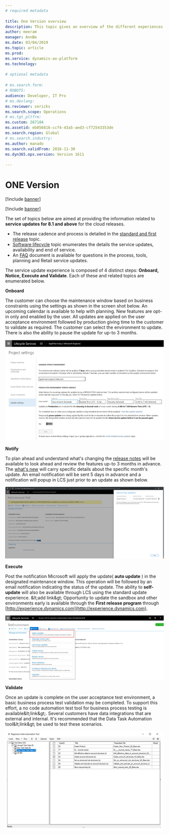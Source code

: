 ```yaml
---
# required metadata

title: One Version overview
description: This topic gives an overview of the different experiences that encompass ONE Version
author: meeram
manager: AnnBe
ms.date: 03/04/2019
ms.topic: article
ms.prod: 
ms.service: dynamics-ax-platform
ms.technology: 

# optional metadata

# ms.search.form: 
# ROBOTS: 
audience: Developer, IT Pro
# ms.devlang: 
ms.reviewer: sericks
ms.search.scope: Operations
# ms.tgt_pltfrm: 
ms.custom: 267184
ms.assetid: eb056816-ccf4-43a5-aed3-cf72543353de
ms.search.region: Global
# ms.search.industry: 
ms.author: manado
ms.search.validFrom: 2016-11-30
ms.dyn365.ops.version: Version 1611

---
```


# ONE Version

[!include [banner](../includes/banner.md)]

[!include [banner](../includes/coming-soon.md)]

The set of topics below are aimed at providing the information related to **service updates for 8.1 and above** for the cloud releases.

- The release cadence and process is detailed  in the [standard and first release](https://docs.microsoft.com/en-us/dynamics365/unified-operations/fin-and-ops/get-started/public-preview-releases) topic.
- [Software lifecycle](https://docs.microsoft.com/en-us/dynamics365/unified-operations/dev-itpro/migration-upgrade/versions-update-policy?toc=/fin-and-ops/toc.json) topic enumerates the details the service updates, availability and end of service.
- An [FAQ](https://docs.microsoft.com/en-us/dynamics365/unified-operations/fin-and-ops/get-started/one-version) document is available for questions in the process, tools, planning and Retail service updates.

The service update experience is composed of 4 distinct steps: **Onboard, Notice, Execute and Validate**. Each of these and related topics are enumerated below.

**Onboard**

The customer can choose the maintenance window based on business constraints using the settings as shown in the screen shot below. An upcoming calendar is available to help with planning.  New features are opt-in only and enabled by the user. All updates are applied on the user acceptance environment followed by production giving time to the customer to validate as required. The customer can select the environment to update. There is also the ability to pause the update for up-to 3 months.

 [![Queries](./media/UpdateSettings-ConfigureUpdates.JPG)](./media/UpdateSettings-ConfigureUpdates.JPG)

**Notify**

To plan ahead and understand what&#39;s changing the [release notes](https://docs.microsoft.com/en-us/business-applications-release-notes/april19/dynamics365-finance-operations/) will be available to look ahead and review the features up-to 3 months in advance.  The [what&#39;s new](https://docs.microsoft.com/en-us/dynamics365/unified-operations/fin-and-ops/get-started/whats-new-changed) will carry specific details about the specific month&#39;s update. An email notification will be sent 5 days in advance and a notification will popup in LCS just prior to an update as shown below.

[![Queries](./media/Notification-bar.PNG)](./media/Notification-bar.PNG)

**Execute**

Post the notification Microsoft will apply the update( **auto update** ) in the designated maintenance window. This operation will be followed by an email notification indicating the status of the update. The ability to **self-update** will also be available through LCS using the standard update experience. \&lt;add link\&gt; Opportunity to update the sandbox and other environments early is available through the **First release program** through [http://experience.dynamics.com](http://experience.dynamics.com).

[![Queries](./media/Self-Update-Execute.jpg)](./media/Self-Update-Execute.jpg)

**Validate**

Once an update is complete on the user acceptance test environment, a basic business process test validation may be completed. To support this effort, a no code automation test tool for business process testing is available\&lt;link\&gt;. Several customers have data integrations that are external and internal. It&#39;s recommended that the Data Task Automation tool\&lt;link\&gt; be used to test these scenarios.

[![Queries](./media/TestAutomation.png)](./media/TestAutomation.png)
